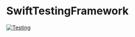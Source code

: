 # SwiftTestingFramework

[![Testing](https://github.com/xingyang-li/SwiftTestingFramework/actions/workflows/run_tests.yml/badge.svg)](https://github.com/xingyang-li/SwiftTestingFramework/actions/workflows/run_tests.yml)
